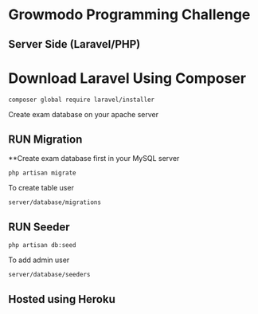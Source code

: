 <h1>Growmodo Programming Challenge</h1>
<h2>Server Side (Laravel/PHP)</h2>

<h1>Download Laravel Using Composer</h1>
<code>composer global require laravel/installer</code>

<p>Create exam database on your apache server</p>

<h2>RUN Migration</h2>
<p>**Create exam database first in your MySQL server</p>

<code>php artisan migrate</code>
<p>To create table user</p>
<code>server/database/migrations</code>

<h2>RUN Seeder</h2>
<code>php artisan db:seed</code>
<p>To add admin user</p>
<code>server/database/seeders</code>

<h2>Hosted using Heroku</h2>
